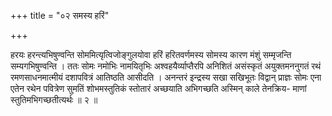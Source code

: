 +++
title = "०२ समस्य हरिं"

+++

हरयः हरन्त्यभिषुण्वन्ति सोममित्यृत्विजोङ्गुलयोवा हरिं हरितवर्णमस्य सोमस्य कारण मंशुं सम्मृजन्ति सम्यगभिषुण्वन्ति । ततः सोमः नमोभिः नामयितृभिः अश्वहयैर्व्याप्तैरपि अनिशितं असंस्कृतं अयुक्तमननुगतं रथं रमणसाधनमात्मीयं दशापवित्रं आतिष्ठति आसीदति । अनन्तरं इन्द्रस्य सखा सखिभूतः विद्वान् प्राज्ञः सोमः एना एतेन रथेन पवित्रेण सुमतिं शोभमस्तुतिकं स्तोतारं अच्छयाति अभिगच्छति अस्मिन् काले तेनक्रिय- माणां स्तुतिमभिगच्छतीत्यर्थः ॥ २ ॥